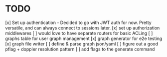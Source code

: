 # TODO

[x] Set up authentication
    - Decided to go with JWT auth for now. Pretty versatile, and can always connect to sessions later.
[x] set up authorization middlewares
    [ ] would love to have separate routers for basic ACLing
[ ] graphs table for user graph management
[x] graph generator for e2e testing
[x] graph file writer
[ ] define & parse graph json/yaml
[ ] figure out a good pflag + doppler resolution pattern
[ ] add flags to the generate command